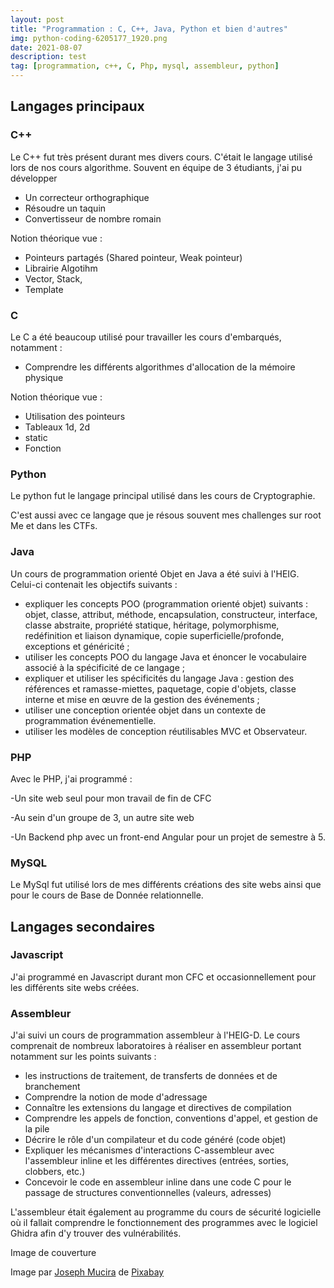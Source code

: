 ```yaml
---
layout: post
title: "Programmation : C, C++, Java, Python et bien d'autres"
img: python-coding-6205177_1920.png
date: 2021-08-07
description: test
tag: [programmation, c++, C, Php, mysql, assembleur, python]
---
```



## Langages principaux

### C++

Le C++ fut très présent durant mes divers cours. C'était le langage utilisé lors de nos cours algorithme. Souvent en équipe de 3 étudiants, j'ai pu développer

- Un correcteur orthographique
- Résoudre un taquin
- Convertisseur de nombre romain

Notion théorique vue :

- Pointeurs partagés (Shared pointeur, Weak pointeur)
- Librairie Algotihm
- Vector, Stack,
- Template



### C

Le C a été beaucoup utilisé pour travailler les cours d'embarqués, notamment :

- Comprendre les différents algorithmes d'allocation de la mémoire physique

Notion théorique vue :

- Utilisation des pointeurs
- Tableaux 1d, 2d 
- static
- Fonction



### Python

Le python fut le langage principal utilisé dans les cours de Cryptographie.

C'est aussi avec ce langage que je résous souvent mes challenges sur root Me et dans les CTFs.



### Java

Un cours de programmation orienté Objet en Java a été suivi à l'HEIG. Celui-ci contenait les objectifs suivants :

- expliquer les concepts POO (programmation orienté objet) suivants : objet, classe, attribut, méthode, encapsulation, constructeur, interface, classe abstraite, propriété statique, héritage, polymorphisme, redéfinition et liaison dynamique, copie superficielle/profonde, exceptions et généricité ;
- utiliser les concepts POO du langage Java et énoncer le vocabulaire associé à la spécificité de ce langage ;
- expliquer et utiliser les spécificités du langage Java : gestion des références et ramasse-miettes, paquetage, copie d'objets, classe interne et mise en œuvre de la gestion des événements ;
- utiliser une conception orientée objet dans un contexte de programmation événementielle.
- utiliser les modèles de conception réutilisables MVC et Observateur.

### PHP

Avec le PHP, j'ai programmé :

-Un site web seul pour mon travail de fin de CFC

-Au sein d'un groupe de 3, un autre site web

-Un Backend php avec un front-end Angular pour un projet de semestre à 5.

### MySQL

Le MySql fut utilisé lors de mes différents créations des site webs ainsi que pour le cours de Base de Donnée relationnelle.

## Langages secondaires

### Javascript

J'ai programmé en Javascript durant mon CFC et occasionnellement pour les différents site webs créées.



### Assembleur

J'ai suivi un cours de programmation assembleur à l'HEIG-D. Le cours comprenait de nombreux laboratoires à réaliser en assembleur portant notamment sur les points suivants :

- les instructions de traitement, de transferts de données et de branchement
- Comprendre la notion de mode d'adressage
- Connaître les extensions du langage et directives de compilation
- Comprendre les appels de fonction, conventions d'appel, et gestion de la pile
- Décrire le rôle d'un compilateur et du code généré (code objet)
- Expliquer les mécanismes d'interactions C-assembleur avec l'assembleur inline et les différentes directives
  (entrées, sorties, clobbers, etc.)
- Concevoir le code en assembleur inline dans une code C pour le passage de structures conventionnelles
  (valeurs, adresses)

L'assembleur était également au programme du cours de sécurité logicielle où il fallait comprendre le fonctionnement des programmes avec le logiciel Ghidra afin d'y trouver des vulnérabilités.



Image de couverture

Image par <a href="https://pixabay.com/fr/users/jmexclusives-10518280/?utm_source=link-attribution&amp;utm_medium=referral&amp;utm_campaign=image&amp;utm_content=6205177">Joseph Mucira</a> de <a href="https://pixabay.com/fr/?utm_source=link-attribution&amp;utm_medium=referral&amp;utm_campaign=image&amp;utm_content=6205177">Pixabay</a>